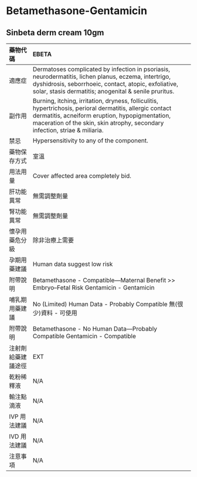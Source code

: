 # Betamethasone-Gentamicin

## Sinbeta derm cream 10gm

| 藥物代碼 | EBETA |
| :--- | :--- |
| 適應症 | Dermatoses complicated by infection in psoriasis, neurodermatitis, lichen planus, eczema, intertrigo, dyshidrosis, seborrhoeic, contact, atopic, exfoliative, solar, stasis dermatitis; anogenital & senile pruritus. |
| 副作用 | Burning, itching, irritation, dryness, folliculitis, hypertrichosis, perioral dermatitis, allergic contact dermatitis, acneiform eruption, hypopigmentation, maceration of the skin, skin atrophy, secondary infection, striae & miliaria. |
| 禁忌 | Hypersensitivity to any of the component. |
| 藥物保存方式 | 室溫 |
| 用法用量 | Cover affected area completely bid. |
| 肝功能異常 | 無需調整劑量 |
| 腎功能異常 | 無需調整劑量 |
| 懷孕用藥危分級 | 除非治療上需要 |
| 孕期用藥建議 | Human data suggest low risk |
| 附帶說明 | Betamethasone - Compatible—Maternal Benefit &gt;&gt; Embryo–Fetal Risk Gentamicin - Gentamicin |
| 哺乳期用藥建議 | No \(Limited\) Human Data - Probably Compatible 無\(很少\)資料 - 可使用 |
| 附帶說明 | Betamethasone - No Human Data—Probably Compatible Gentamicin - Compatible |
| 注射劑給藥建議途徑 | EXT |
| 乾粉稀釋液 | N/A |
| 輸注點滴液 | N/A |
| IVP 用法建議 | N/A |
| IVD 用法建議 | N/A |
| 注意事項 | N/A |

